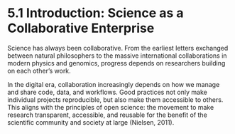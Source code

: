 # 5.1 Introduction: Science as a Collaborative Enterprise

Science has always been collaborative. From the earliest letters exchanged between natural philosophers to the massive international collaborations in modern physics and genomics, progress depends on researchers building on each other’s work.

In the digital era, collaboration increasingly depends on how we manage and share code, data, and workflows. Good practices not only make individual projects reproducible, but also make them accessible to others. This aligns with the principles of open science: the movement to make research transparent, accessible, and reusable for the benefit of the scientific community and society at large (Nielsen, 2011).
